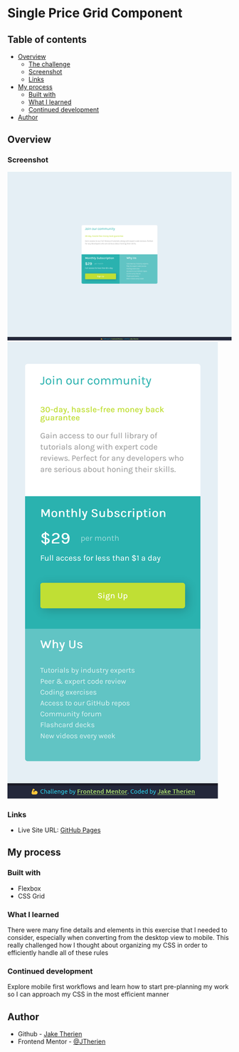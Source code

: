 # Single Price Grid Component

## Table of contents
- [Overview](#overview)
  - [The challenge](#the-challenge)
  - [Screenshot](#screenshot)
  - [Links](#links)
- [My process](#my-process)
  - [Built with](#built-with)
  - [What I learned](#what-i-learned)
  - [Continued development](#continued-development)
- [Author](#author)

## Overview

### Screenshot

![Desktop](./screenshot-desktop.png)
![Mobile](./screenshot-mobile.png)

### Links

- Live Site URL: [GitHub Pages](https://jtherien.github.io/single-price-grid-component/)

## My process

### Built with
- Flexbox
- CSS Grid

### What I learned
There were many fine details and elements in this exercise that I needed to consider, especially when converting from
the desktop view to mobile. This really challenged how I thought about organizing my CSS in order to efficiently handle all of these rules

### Continued development
Explore mobile first workflows and learn how to start pre-planning my work so I can approach my CSS in the most efficient manner

## Author
- Github - [Jake Therien](https://github.com/JTherien)
- Frontend Mentor - [@JTherien](https://www.frontendmentor.io/profile/JTherien)